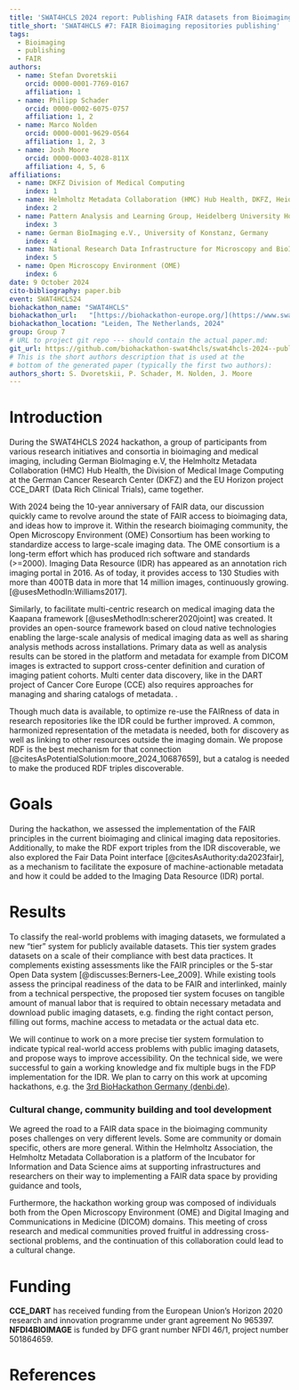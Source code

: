 ```yaml
---
title: 'SWAT4HCLS 2024 report: Publishing FAIR datasets from Bioimaging repositories'
title_short: 'SWAT4HCLS #7: FAIR Bioimaging repositories publishing'
tags:
  - Bioimaging
  - publishing
  - FAIR
authors:
  - name: Stefan Dvoretskii
    orcid: 0000-0001-7769-0167
    affiliation: 1
  - name: Philipp Schader
    orcid: 0000-0002-6075-0757
    affiliation: 1, 2
  - name: Marco Nolden
    orcid: 0000-0001-9629-0564
    affiliation: 1, 2, 3
  - name: Josh Moore
    orcid: 0000-0003-4028-811X
    affiliation: 4, 5, 6
affiliations:
  - name: DKFZ Division of Medical Computing
    index: 1
  - name: Helmholtz Metadata Collaboration (HMC) Hub Health, DKFZ, Heidelberg, Germany
    index: 2
  - name: Pattern Analysis and Learning Group, Heidelberg University Hospital
    index: 3
  - name: German BioImaging e.V., University of Konstanz, Germany
    index: 4
  - name: National Research Data Infrastructure for Microscopy and BioImage Analysis (NFDI4BIOIMAGE)
    index: 5
  - name: Open Microscopy Environment (OME)
    index: 6
date: 9 October 2024
cito-bibliography: paper.bib
event: SWAT4HCLS24
biohackathon_name: "SWAT4HCLS"
biohackathon_url:   "[https://biohackathon-europe.org/](https://www.swat4ls.org/workshops/leiden2024/hackathon/)"
biohackathon_location: "Leiden, The Netherlands, 2024"
group: Group 7
# URL to project git repo --- should contain the actual paper.md:
git_url: https://github.com/biohackathon-swat4hcls/swat4hcls-2024--publishing-fair-datasets-from-bioimaging-repositories.git
# This is the short authors description that is used at the
# bottom of the generated paper (typically the first two authors):
authors_short: S. Dvoretskii, P. Schader, M. Nolden, J. Moore
---
```



# **Introduction**

During the SWAT4HCLS 2024 hackathon, a group of participants from various
research initiatives and consortia in bioimaging and medical imaging, including
German BioImaging e.V, the Helmholtz Metadata Collaboration (HMC) Hub Health,
the Division of Medical Image Computing at the German Cancer Research Center
(DKFZ) and the EU Horizon project CCE\_DART (Data Rich Clinical Trials), came
together.

With 2024 being the 10-year anniversary of FAIR data, our discussion quickly
came to revolve around the state of FAIR access to bioimaging data, and ideas
how to improve it. Within the research bioimaging community, the Open
Microscopy Environment (OME) Consortium has been working to standardize access
to large-scale imaging data. The OME consortium is a long-term effort which has
produced rich software and standards (\>=2000). Imaging Data Resource (IDR) has
appeared as an annotation rich imaging portal in 2016\. As of today, it
provides access to 130 Studies with more than 400TB data in more that 14
million images, continuously growing. [@usesMethodIn:Williams2017]. 

Similarly, to facilitate multi-centric research on medical imaging data the
Kaapana framework [@usesMethodIn:scherer2020joint] was created. It provides
an open-source framework based on cloud native technologies enabling the
large-scale analysis of medical imaging data as well as sharing analysis
methods across installations. Primary data as well as analysis results can be
stored in the platform and metadata for example from DICOM images is extracted
to support cross-center definition and curation of imaging patient cohorts.
Multi center data discovery, like in the DART project of Cancer Core Europe
(CCE) also requires approaches for managing and sharing catalogs of metadata. .

Though much data is available, to optimize re-use the FAIRness of data in
research repositories like the IDR could be further improved. A common,
harmonized representation of the metadata is needed, both for discovery as well
as linking to other resources outside the imaging domain. We propose RDF is the
best mechanism for that connection
[@citesAsPotentialSolution:moore_2024_10687659], but a catalog is needed to
make the produced RDF triples discoverable.


# **Goals**

During the hackathon, we assessed the implementation of the FAIR principles in
the current bioimaging and clinical imaging data repositories. Additionally, to
make the RDF export triples from the IDR discoverable, we also explored the
Fair Data Point interface [@citesAsAuthority:da2023fair], as a mechanism to
facilitate the exposure of machine-actionable metadata and how it could be
added to the Imaging Data Resource (IDR) portal. 


# **Results**

To classify the real-world problems with imaging datasets, we formulated a new
“tier” system for publicly available datasets. This tier system grades datasets
on a scale of their compliance with best data practices. It complements
existing assessments like the FAIR principles or the 5-star Open Data system
[@discusses:Berners-Lee_2009]. While existing tools assess the principal
readiness of the data to be FAIR and interlinked, mainly from a technical
perspective, the proposed tier system focuses on tangible amount of manual
labor that is required to obtain necessary metadata and download public imaging
datasets, e.g. finding the right contact person, filling out forms, machine
access to metadata or the actual data etc.

We will continue to work on a more precise tier system formulation to indicate
typical real-world access problems with public imaging datasets, and propose
ways to improve accessibility. On the technical side, we were successful to
gain a working knowledge and fix multiple bugs in the FDP implementation for
the IDR. We plan to carry on this work at upcoming hackathons, e.g. the
[3rd BioHackathon Germany (denbi.de)](https://www.denbi.de/de-nbi-events/1678-biohackathon-germany-3).


### **Cultural change, community building and tool development**

We agreed the road to a FAIR data space in the bioimaging community poses
challenges on very different levels. Some are community or domain specific,
others are more general. Within the Helmholtz Association, the Helmholtz
Metadata Collaboration is a platform of the Incubator for Information and Data
Science aims at supporting infrastructures and researchers on their way to
implementing a FAIR data space by providing guidance and tools,

Furthermore, the hackathon working group was composed of individuals both from
the Open Microscopy Environment (OME) and Digital Imaging and Communications in
Medicine (DICOM) domains. This meeting of cross research and medical
communities proved fruitful in addressing cross-sectional problems, and the
continuation of this collaboration could lead to a cultural change.


# **Funding**

**CCE\_DART** has received funding from the European Union’s Horizon 2020
research and innovation programme under grant agreement No 965397.
**NFDI4BIOIMAGE** is funded by DFG grant number NFDI 46/1, project number
501864659.

# **References**
